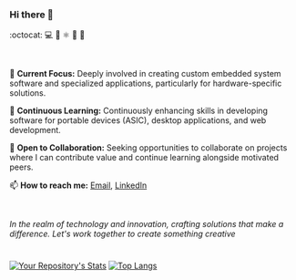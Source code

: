 ### Hi there 👋
:octocat: :computer: :rocket: ⚛️ :microscope: :telescope: 

<br/>

<!--
**Abhijeetbyte/Abhijeetbyte** is a ✨ _special_ ✨ repository because its `README.md` (this file) appears on your GitHub profile.
-->

🔭 **Current Focus:** Deeply involved in creating custom embedded system software and specialized applications, particularly for hardware-specific solutions.

🌱 **Continuous Learning:** Continuously enhancing skills in developing software for portable devices (ASIC), desktop applications, and web development.

🤝 **Open to Collaboration:** Seeking opportunities to collaborate on projects where I can contribute value and continue learning alongside motivated peers.

📫 **How to reach me:** [Email](mailto:Abhijeetkr.sci@gmail.com), [LinkedIn](https://www.linkedin.com/in/abhijeetkumar-in/)

<br/>

*In the realm of technology and innovation, crafting solutions that make a difference. Let's work together to create something creative*




#
[![Your Repository's Stats](https://github-readme-stats-git-masterrstaa-rickstaa.vercel.app/api?username=Abhijeetbyte&show_icons=true&hide=stars&layout=compact&count_private=true&hide_border=true&hide_rank=true)](https://github.com/Abhijeetbyte/) [![Top Langs](https://github-readme-stats-git-masterrstaa-rickstaa.vercel.app/api/top-langs/?username=Abhijeetbyte&layout=compact&hide_border=true&langs_count=10)](https://github.com/Abhijeetbyte/)

<!-- https://github.com/anuraghazra/github-readme-stats.git -->


  
 
